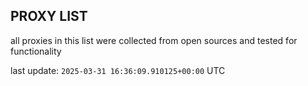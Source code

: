 ## PROXY LIST

all proxies in this list were collected from open sources and tested for functionality

last update: `2025-03-31 16:36:09.910125+00:00` UTC